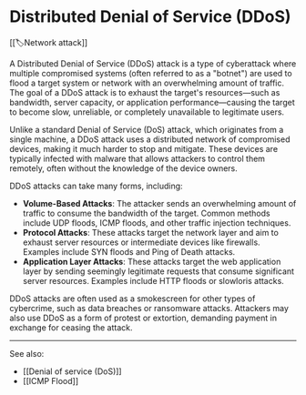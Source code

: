
# Distributed Denial of Service (DDoS)

[[🏷️Network attack]]

A Distributed Denial of Service (DDoS) attack is a type of cyberattack where multiple compromised systems (often referred to as a "botnet") are used to flood a target system or network with an overwhelming amount of traffic. The goal of a DDoS attack is to exhaust the target's resources—such as bandwidth, server capacity, or application performance—causing the target to become slow, unreliable, or completely unavailable to legitimate users.

Unlike a standard Denial of Service (DoS) attack, which originates from a single machine, a DDoS attack uses a distributed network of compromised devices, making it much harder to stop and mitigate. These devices are typically infected with malware that allows attackers to control them remotely, often without the knowledge of the device owners.

DDoS attacks can take many forms, including:

- **Volume-Based Attacks**: The attacker sends an overwhelming amount of traffic to consume the bandwidth of the target. Common methods include UDP floods, ICMP floods, and other traffic injection techniques.
  <br>
- **Protocol Attacks**: These attacks target the network layer and aim to exhaust server resources or intermediate devices like firewalls. Examples include SYN floods and Ping of Death attacks.
  <br>
- **Application Layer Attacks**: These attacks target the web application layer by sending seemingly legitimate requests that consume significant server resources. Examples include HTTP floods or slowloris attacks.

DDoS attacks are often used as a smokescreen for other types of cybercrime, such as data breaches or ransomware attacks. Attackers may also use DDoS as a form of protest or extortion, demanding payment in exchange for ceasing the attack.

---

See also:

- [[Denial of service (DoS)]]
- [[ICMP Flood]]
